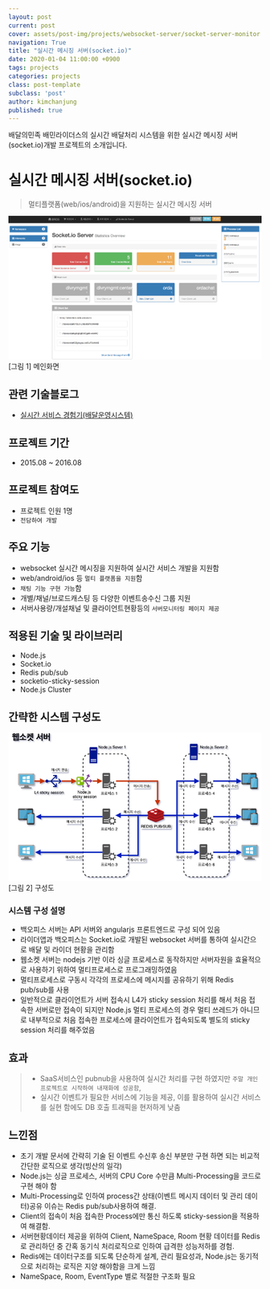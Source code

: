 ```yaml
---
layout: post
current: post
cover: assets/post-img/projects/websocket-server/socket-server-monitor.png
navigation: True
title: "실시간 메시징 서버(socket.io)"
date: 2020-01-04 11:00:00 +0900
tags: projects
categories: projects
class: post-template
subclass: 'post'
author: kimchanjung
published: true
---
```

배달의민족 배민라이더스의 실시간 배달처리 시스템을 위한 실시간 메시징 서버(socket.io)개발 프로젝트의 소개입니다.

# 실시간 메시징 서버(socket.io)

> 멀티플랫폼(web/ios/android)을 지원하는 실시간 메시징 서버

![websocket-server-main](/assets/post-img/projects/websocket-server/socket-server-monitor.png)
[그림 1] 메인화면

## 관련 기술블로그
- [실시간 서비스 경험기(배달운영시스템)](https://woowabros.github.io/woowabros/2017/09/12/realtime-service.html)

## 프로젝트 기간
- 2015.08 ~ 2016.08

## 프로젝트 참여도
- 프로젝트 인원 1명 
- `전담하여 개발`

## 주요 기능
- websocket 실시간 메시징을 지원하여 실시간 서비스 개발을 지원함
- web/android/ios 등 `멀티 플랫폼을 지원`함
- `채팅 기능 구현 가능`함
- 개별/채널/브로드캐스팅 등 다양한 이벤트송수신 그룹 지원
- 서버사용량/개설채널 및 클라이언트현황등의 `서버모니터링 페이지 제공`

## 적용된 기술 및 라이브러리
- Node.js
- Socket.io
- Redis pub/sub
- socketio-sticky-session
- Node.js Cluster

## 간략한 시스템 구성도

![websocket-server-architecture](/assets/post-img/projects/websocket-server/socket-server-architecture.png)  
[그림 2] 구성도 

### 시스템 구성 설명
- 백오피스 서버는 API 서버와 angularjs 프론트엔드로 구성 되어 있음
- 라이더앱과 백오피스는 Socket.io로 개발된 websocket 서버를 통하여 실시간으로 배달 및 라이더 현황을 관리함
- 웹소켓 서버는 nodejs 기반 이라 싱글 프로세스로 동작하지만 서버자원을 효율적으로 사용하기 위하여 멀티프로세스로 프로그래밍하였음
- 멀티프로세스로 구동시 각각의 프로세스에 메시지를 공유하기 위해 Redis pub/sub를 사용
- 일반적으로 클라이언트가 서버 접속시 L4가 sticky session 처리를 해서 처음 접속한 서버로만 접속이 되지만 Node.js 멀티 프로세스의 경우 멀티 쓰레드가 아니므로 내부적으로 처음 접속한 프로세스에 클라이언트가 접속되도록 별도의 sticky session 처리를 해주었음


## 효과
> - SaaS서비스인 pubnub을 사용하여 실시간 처리를 구현 하였지만 `주말 개인 프로젝트로 시작하여 내재화에 성공함`,
> - 실시간 이벤트가 필요한 서비스에 기능을 제공, 이를 활용하여 실시간 서비스를 실현 함에도 DB 호출 트래픽을 현저하게 낮춤

## 느낀점
- 초기 개발 문서에 간략히 기술 된 이벤트 수신후 송신 부분만 구현 하면 되는 비교적 간단한 로직으로 생각(빙산의 일각)
- Node.js는 싱글 프로세스, 서버의 CPU Core 수만큼 Multi-Processing을 코드로 구현 해야 함
- Multi-Processing로 인하여 process간 상태(이벤트 메시지 데이터 및 관리 데이터)공유 이슈는 Redis pub/sub사용하여 해결.
- Client의 접속이 처음 접속한 Process에만 통신 하도록 sticky-session을 적용하여 해결함.
- 서버현황데이터 제공을 위하여 Client, NameSpace, Room 현황 데이터를 Redis로 관리하던 중 간혹 동기식 처리로직으로 인하여 급격한 성능저하를 경험.
- Redis에는 데이터구조를 되도록 단순하게 설계, 관리 필요성과, Node.js는 동기적으로 처리하는 로직은 지양 해야함을 크게 느낌
- NameSpace, Room, EventType 별로 적절한 구조화 필요